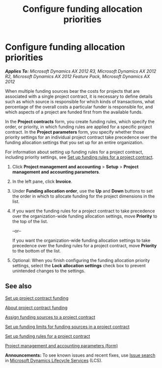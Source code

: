 ﻿---
title: Configure funding allocation priorities
TOCTitle: Configure funding allocation priorities
ms:assetid: 0e80d919-6f09-4ad9-a294-84a1f205169b
ms:mtpsurl: https://technet.microsoft.com/en-us/library/Hh242133(v=AX.60)
ms:contentKeyID: 36056011
ms.date: 04/18/2014
mtps_version: v=AX.60
f1_keywords:
- advanced funding
- funding allocation order
- funding allocation priority
- lock allocation settings
---

# Configure funding allocation priorities 


_**Applies To:** Microsoft Dynamics AX 2012 R3, Microsoft Dynamics AX 2012 R2, Microsoft Dynamics AX 2012 Feature Pack, Microsoft Dynamics AX 2012_

When multiple funding sources bear the costs for projects that are associated with a single project contract, it is necessary to define details such as which source is responsible for which kinds of transactions, what percentage of the overall costs a particular funder is responsible for, and which aspects of a project are funded first from the available funds.

In the **Project contracts** form, you create funding rules, which specify the order, or priority, in which funding rules are applied for a specific project contract. In the **Project parameters** form, you specify whether those priority settings for an individual project contract take precedence over the funding allocation settings that you set up for an entire organization.

For information about setting up funding rules for a project contract, including priority settings, see [Set up funding rules for a project contract](set-up-funding-rules-for-a-project-contract.md).

1.  Click **Project management and accounting** \> **Setup** \> **Project management and accounting parameters**.

2.  In the left pane, click **Invoice**.

3.  Under **Funding allocation order**, use the **Up** and **Down** buttons to set the order in which to allocate funding for the project dimensions in the list.

4.  If you want the funding rules for a project contract to take precedence over the organization-wide funding allocation settings, move **Priority** to the top of the list.
    
    –or–
    
    If you want the organization-wide funding allocation settings to take precedence over the funding rules for a project contract, move **Priority** to the bottom of the list.

5.  Optional: When you finish configuring the funding allocation priority settings, select the **Lock allocation settings** check box to prevent unintended changes to the settings.

## See also

[Set up project contract funding](set-up-project-contract-funding.md)

[About project contract funding](about-project-contract-funding.md)

[Assign funding sources to a project contract](assign-funding-sources-to-a-project-contract.md)

[Set up funding limits for funding sources in a project contract](set-up-funding-limits-for-funding-sources-in-a-project-contract.md)

[Set up funding rules for a project contract](set-up-funding-rules-for-a-project-contract.md)

[Project management and accounting parameters (form)](https://technet.microsoft.com/en-us/library/aa599440\(v=ax.60\))

  
**Announcements:** To see known issues and recent fixes, use [Issue search](http://go.microsoft.com/fwlink/?linkid=389258) in [Microsoft Dynamics Lifecycle Services](http://go.microsoft.com/fwlink/?linkid=306505) (LCS).

